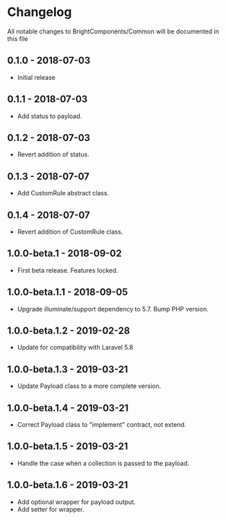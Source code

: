# Changelog

All notable changes to BrightComponents/Common will be documented in this file

## 0.1.0 - 2018-07-03

-   Initial release

## 0.1.1 - 2018-07-03

-   Add status to payload.

## 0.1.2 - 2018-07-03

-   Revert addition of status.

## 0.1.3 - 2018-07-07

-   Add CustomRule abstract class.

## 0.1.4 - 2018-07-07

-   Revert addition of CustomRule class.

## 1.0.0-beta.1 - 2018-09-02

-   First beta release. Features locked.

## 1.0.0-beta.1.1 - 2018-09-05

-   Upgrade illuminate/support dependency to 5.7. Bump PHP version.

## 1.0.0-beta.1.2 - 2019-02-28

-   Update for compatibility with Laravel 5.8

## 1.0.0-beta.1.3 - 2019-03-21

-   Update Payload class to a more complete version.

## 1.0.0-beta.1.4 - 2019-03-21

-   Correct Payload class to "implement" contract, not extend.

## 1.0.0-beta.1.5 - 2019-03-21

-   Handle the case when a collection is passed to the payload.

## 1.0.0-beta.1.6 - 2019-03-21

-   Add optional wrapper for payload output.
-   Add setter for wrapper.
